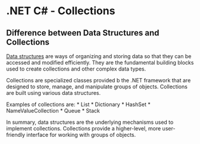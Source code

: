 # .NET C# - Collections

## Difference between Data Structures and Collections
[Data structures](./data_structures.md) are ways of organizing and storing data so that they can be accessed and modified efficiently. They are the fundamental building blocks used to create collections and other complex data types.

Collections are specialized classes provided b the .NET framework that are designed to store, manage, and manipulate groups of objects. Collections are built using various data structures.

Examples of collections are:
    * List
    * Dictionary
    * HashSet
    * NameValueCollection
    * Queue
    * Stack

In summary, data structures are the underlying mechanisms used to implement collections. Collections provide a higher-level, more user-friendly interface for working with groups of objects.